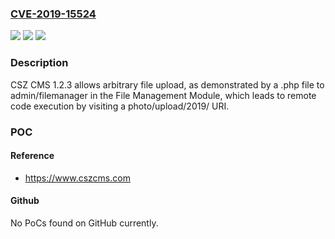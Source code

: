 ### [CVE-2019-15524](https://cve.mitre.org/cgi-bin/cvename.cgi?name=CVE-2019-15524)
![](https://img.shields.io/static/v1?label=Product&message=n%2Fa&color=blue)
![](https://img.shields.io/static/v1?label=Version&message=n%2Fa&color=blue)
![](https://img.shields.io/static/v1?label=Vulnerability&message=n%2Fa&color=brighgreen)

### Description

CSZ CMS 1.2.3 allows arbitrary file upload, as demonstrated by a .php file to admin/filemanager in the File Management Module, which leads to remote code execution by visiting a photo/upload/2019/ URI.

### POC

#### Reference
- https://www.cszcms.com

#### Github
No PoCs found on GitHub currently.


